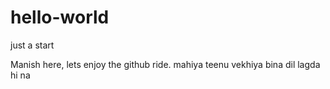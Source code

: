 # hello-world
just a start

Manish here, lets enjoy the github ride. 
mahiya teenu vekhiya bina dil lagda hi na
